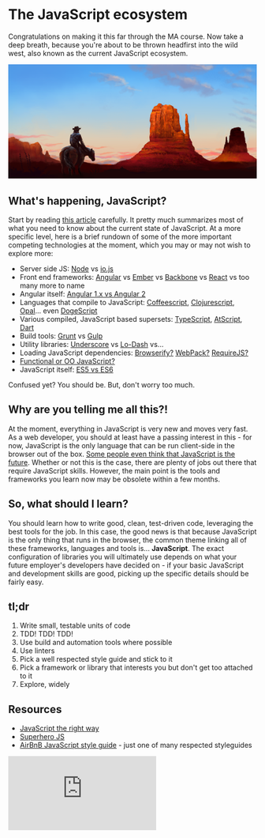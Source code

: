 # The JavaScript ecosystem

Congratulations on making it this far through the MA course. Now take a deep breath, because you're about to be thrown headfirst into the wild west, also known as the current JavaScript ecosystem.

![wildwest.js](/images/wildwest.png)

## What's happening, JavaScript?

Start by reading [this article](http://manuel.bernhardt.io/2014/12/30/generation-javascript/) carefully. It pretty much summarizes most of what you need to know about the current state of JavaScript. At a more specific level, here is a brief rundown of some of the more important competing technologies at the moment, which you may or may not wish to explore more:

- Server side JS: [Node](https://nodejs.org/) vs [io.js](https://iojs.org/en/index.html)  
- Front end frameworks: [Angular](https://angularjs.org/) vs [Ember](http://emberjs.com) vs [Backbone](http://backbonejs.org) vs [React](http://facebook.github.io/react/) vs too many more to name  
- Angular itself: [Angular 1.x vs Angular 2](http://blog.zenika.com/index.php?post/2014/12/05/Why-Angular-has-to-break-everything-in-the-2.0)  
- Languages that compile to JavaScript: [Coffeescript](http://coffeescript.org/), [Clojurescript](https://github.com/clojure/clojurescript), [Opal](http://opalrb.org/)... even [DogeScript](https://dogescript.com/)  
- Various compiled, JavaScript based supersets: [TypeScript](http://www.typescriptlang.org/), [AtScript](http://en.wikipedia.org/wiki/AtScript), [Dart](https://www.dartlang.org/)
- Build tools: [Grunt](http://gruntjs.com/) vs [Gulp](http://gulpjs.com/)  
- Utility libraries: [Underscore](http://underscorejs.org/) vs [Lo-Dash](https://lodash.com/) vs...  
- Loading JavaScript dependencies: [Browserify?](http://browserify.org/) [WebPack?](http://webpack.github.io/) [RequireJS?](http://requirejs.org/)
- [Functional or OO JavaScript?](http://thoughtsonscripts.blogspot.co.uk/2011/11/javascript-functional-or-object.html)  
- JavaScript itself: [ES5 vs ES6](http://www.topicmatch.net/?p=28)  

Confused yet? You should be. But, don't worry too much.

## Why are you telling me all this?!

At the moment, everything in JavaScript is very new and moves very fast. As a web developer, you should at least have a passing interest in this - for now, JavaScript is the only language that can be run client-side in the browser out of the box. [Some people even think that JavaScript is the future](http://www.forbes.com/sites/quora/2014/07/14/what-is-the-most-valuable-programming-language-to-know-for-the-future-and-why/). Whether or not this is the case, there are plenty of jobs out there that require JavaScript skills. However, the main point is the tools and frameworks you learn now may be obsolete within a few months.  

## So, what should I learn?

You should learn how to write good, clean, test-driven code, leveraging the best tools for the job. In this case, the good news is that because JavaScript is the only thing that runs in the browser, the common theme linking all of these frameworks, languages and tools is... **JavaScript**. The exact configuration of libraries you will ultimately use depends on what your future employer's developers have decided on - if your basic JavaScript and development skills are good, picking up the specific details should be fairly easy.

## tl;dr

1. Write small, testable units of code  
2. TDD! TDD! TDD!  
3. Use build and automation tools where possible  
4. Use linters  
5. Pick a well respected style guide and stick to it  
6. Pick a framework or library that interests you but don't get too attached to it  
7. Explore, widely

## Resources

- [JavaScript the right way](http://jstherightway.org/)  
- [Superhero JS](http://superherojs.com/)  
- [AirBnB JavaScript style guide](https://github.com/airbnb/javascript) - just one of many respected styleguides


![Tracking pixel](https://githubanalytics.herokuapp.com/course/pills/javascript_ecosystem.md)
